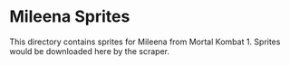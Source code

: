 # Mileena Sprites

This directory contains sprites for Mileena from Mortal Kombat 1.
Sprites would be downloaded here by the scraper.
